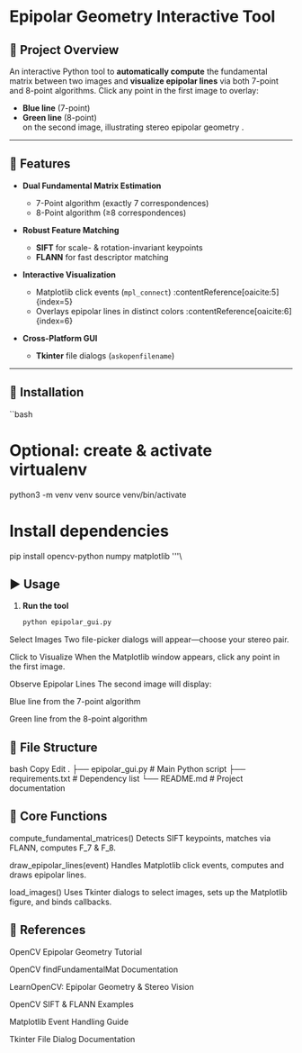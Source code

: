 
   Epipolar Geometry Interactive Tool
==========================================


## 🚀 Project Overview  
An interactive Python tool to **automatically compute** the fundamental matrix between two images and **visualize epipolar lines** via both 7-point and 8-point algorithms. Click any point in the first image to overlay:
- **Blue line** (7-point)
- **Green line** (8-point)  
on the second image, illustrating stereo epipolar geometry .

---

## 🎯 Features

- **Dual Fundamental Matrix Estimation**  
  - 7-Point algorithm (exactly 7 correspondences)   
  - 8-Point algorithm (≥8 correspondences)   

- **Robust Feature Matching**  
  - **SIFT** for scale- & rotation-invariant keypoints   
  - **FLANN** for fast descriptor matching   

- **Interactive Visualization**  
  - Matplotlib click events (`mpl_connect`) :contentReference[oaicite:5]{index=5}  
  - Overlays epipolar lines in distinct colors :contentReference[oaicite:6]{index=6}  

- **Cross-Platform GUI**  
  - **Tkinter** file dialogs (`askopenfilename`)   

---

## 🔧 Installation

``bash
# Optional: create & activate virtualenv
python3 -m venv venv
source venv/bin/activate

# Install dependencies
pip install opencv-python numpy matplotlib
'''\\
## ▶️ Usage

1. **Run the tool**  
   ```bash
   python epipolar_gui.py
Select Images
Two file-picker dialogs will appear—choose your stereo pair.

Click to Visualize
When the Matplotlib window appears, click any point in the first image.

Observe Epipolar Lines
The second image will display:

Blue line from the 7-point algorithm

Green line from the 8-point algorithm

## 📂 File Structure
bash
Copy
Edit
.
├── epipolar_gui.py      # Main Python script
├── requirements.txt     # Dependency list
└── README.md            # Project documentation
## 📝 Core Functions
compute_fundamental_matrices()
Detects SIFT keypoints, matches via FLANN, computes F_7 & F_8.

draw_epipolar_lines(event)
Handles Matplotlib click events, computes and draws epipolar lines.

load_images()
Uses Tkinter dialogs to select images, sets up the Matplotlib figure, and binds callbacks.

## 📖 References
OpenCV Epipolar Geometry Tutorial

OpenCV findFundamentalMat Documentation

LearnOpenCV: Epipolar Geometry & Stereo Vision

OpenCV SIFT & FLANN Examples

Matplotlib Event Handling Guide

Tkinter File Dialog Documentation
